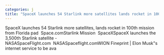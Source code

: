 ```yaml
---
categories: j
title: "SpaceX launches 54 Starlink more satellites lands rocket in 100th mission from Florida pad  Spacecom"
---
```

SpaceX launches 54 Starlink more satellites, lands rocket in 100th mission from Florida pad&nbsp;&nbsp;Space.comStarlink Mission&nbsp;&nbsp;SpaceXSpaceX launches the 3,500th Starlink satellite - NASASpaceFlight.com&nbsp;&nbsp;NASASpaceflight.comWION Fineprint | Elon Musk"s internet service to be ava
